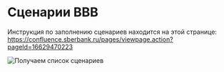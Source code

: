 # Сценарии BBB

Инструкция по заполнению сценариев находится на этой странице: https://confluence.sberbank.ru/pages/viewpage.action?pageId=16629470223

![Получаем список сценариев](@entity/automated_capability/automated_capability_scenarios)